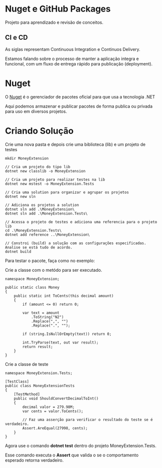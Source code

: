 # Nuget e GitHub Packages

Projeto para aprendizado e revisão de conceitos.

## CI e CD

As siglas representam Continuous Integration e Continuos Delivery.

Estamos falando sobre o processo de manter a aplicação integra e funcional, com um fluxo de entrega rápido para publicação (deployment).

# Nuget

O [Nuget](https://www.nuget.org/) é o gerenciador de pacotes oficial para que usa a tecnologia .NET

Aqui podemos armazenar e publicar pacotes de forma publica ou privada para uso em diversos projetos.

# Criando Solução

Crie uma nova pasta e depois crie uma biblioteca (lib) e um projeto de testes

```Csharp
mkdir MoneyExtension

// Cria um projeto do tipo lib
dotnet new classlib -o MoneyExtension

// Cria um projeto para realizar testes na lib
dotnet new mstest -o MoneyExtension.Tests

// Cria uma solution para organizar e agrupar os projetos
dotnet new sln

// Adiciona os projetos a solution
dotnet sln add .\MoneyExtension\
dotnet sln add .\MoneyExtension.Tests\

// Acessa o projeto de testes e adiciona uma referencia para o projeto lib
cd .\MoneyExtension.Tests\
dotnet add reference ..\MoneyExtension\

// Constroi (build) a solução com as configurações especificadas. Analise se está tudo de acordo.
dotnet build
```

Para testar o pacote, faça como no exemplo:

Crie a classe com o metódo para ser executado.

```Csharp
namespace MoneyExtension;

public static class Money
{
    public static int ToCents(this decimal amount)
    {
        if (amount <= 0) return 0;

        var text = amount
            .ToString("N2")
            .Replace(",", "")
            .Replace(".", "");

        if (string.IsNullOrEmpty(text)) return 0;

        int.TryParse(text, out var result);
        return result;
    }
}
```

Crie a classe de teste

```Csharp
namespace MoneyExtension.Tests;

[TestClass]
public class MoneyExtensionTests
{
    [TestMethod]
    public void ShouldConvertDecimalToInt()
    {
        decimal valor = 279.98M;
        var cents = valor.ToCents();

        // Faz uma asserção para verificar o resultado do teste se é verdadeiro.
        Assert.AreEqual(27998, cents);
    }
}
```

Agora use o comando **dotnet test** dentro do projeto MoneyExtension.Tests.

Esse comando executa o **Assert** que valida o se o comportamento esperado retorna verdadeiro.
